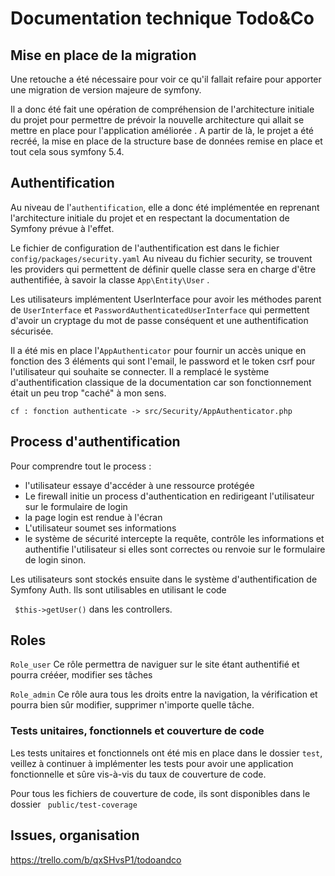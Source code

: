 # Documentation technique Todo&Co

## Mise en place de la migration

Une retouche a été nécessaire pour voir ce qu'il fallait refaire pour apporter une migration de 
version majeure de symfony.

Il a donc été fait une opération de compréhension de l'architecture initiale du projet pour 
permettre de prévoir la nouvelle architecture qui allait se mettre en place pour l'application améliorée .
A partir de là, le projet a été recréé, la mise en place de la structure base de données remise en place et tout
cela sous symfony 5.4.

## Authentification

Au niveau de l'```authentification```, elle a donc été implémentée en reprenant l'architecture initiale du projet
et en respectant la documentation de Symfony prévue à l'effet.

Le fichier de configuration de l'authentification est dans le fichier 
``` config/packages/security.yaml ```
Au niveau du fichier security, se trouvent les providers qui permettent de définir quelle classe sera en charge d'être authentifiée, 
à savoir la classe ```App\Entity\User``` .

Les utilisateurs implémentent UserInterface pour avoir les méthodes parent de ```UserInterface``` et ```PasswordAuthenticatedUserInterface``` qui permettent d'avoir un cryptage
du mot de passe conséquent et une authentification sécurisée.

Il a été mis en place l'```AppAuthenticator``` pour fournir un accès unique en fonction 
des 3 éléments qui sont l'email, le password et le token csrf pour l'utilisateur qui souhaite se connecter.
Il a remplacé le système d'authentification classique de la documentation car son fonctionnement était un peu trop
"caché" à mon sens.

```cf : fonction authenticate -> src/Security/AppAuthenticator.php```

## Process d'authentification

Pour comprendre tout le process :


*   l'utilisateur essaye d'accéder à une ressource protégée
*   Le firewall initie un process d'authentication en redirigeant l'utilisateur sur le formulaire de login
*   la page login est rendue à l'écran
*   L'utilisateur soumet ses informations
*   le système de sécurité intercepte la requête, contrôle les informations et authentifie l'utilisateur
si elles sont correctes ou renvoie sur le formulaire de login sinon.

Les utilisateurs sont stockés ensuite dans le système d'authentification de Symfony Auth. Ils sont utilisables en utilisant le code 

``` $this->getUser()``` dans les controllers.

## Roles

```Role_user``` Ce rôle permettra de naviguer sur le site étant authentifié et pourra crééer, modifier ses tâches

```Role_admin``` Ce rôle aura tous les droits entre la navigation, la vérification et pourra bien sûr
modifier, supprimer n'importe quelle tâche. 

### Tests unitaires, fonctionnels et couverture de code

Les tests unitaires et fonctionnels ont été mis en place dans le dossier ```test```, veillez à continuer à implémenter les tests
pour avoir une application fonctionnelle et sûre vis-à-vis du taux de couverture de code.

Pour tous les fichiers de couverture de code, ils sont disponibles dans le dossier ``` public/test-coverage```

## Issues, organisation

https://trello.com/b/qxSHvsP1/todoandco